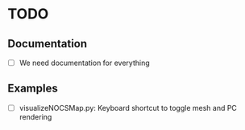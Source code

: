 # TODO
## Documentation
- [ ] We need documentation for everything

## Examples
- [ ] visualizeNOCSMap.py: Keyboard shortcut to toggle mesh and PC rendering
